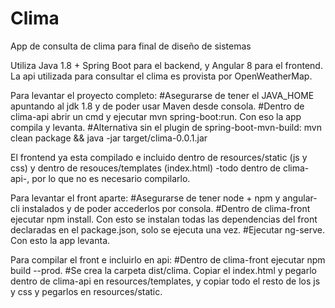 # Clima
App de consulta de clima para final de diseño de sistemas

Utiliza Java 1.8 + Spring Boot para el backend, y Angular 8 para el frontend. 
La api utilizada para consultar el clima es provista por OpenWeatherMap.

Para levantar el proyecto completo:
 #Asegurarse de tener el JAVA_HOME apuntando al jdk 1.8 y de poder usar Maven desde consola.
 #Dentro de clima-api abrir un cmd y ejecutar mvn spring-boot:run. Con eso la app compila y levanta.
 #Alternativa sin el plugin de spring-boot-mvn-build: mvn clean package && java -jar target/clima-0.0.1.jar
 
El frontend ya esta compilado e incluido dentro de resources/static (js y css) y dentro de resouces/templates (index.html) -todo dentro de clima-api-, por lo que no es necesario compilarlo. 

Para levantar el front aparte:
 #Asegurarse de tener node + npm y angular-cli instalados y de poder accederlos por consola.
 #Dentro de clima-front ejecutar npm install. Con esto se instalan todas las dependencias del front declaradas en el package.json, solo se   ejecuta una vez.
 #Ejecutar ng-serve. Con esto la app levanta.

Para compilar el front e incluirlo en api:
 #Dentro de clima-front ejecutar npm build --prod.
 #Se crea la carpeta dist/clima. Copiar el index.html y pegarlo dentro de clima-api en resources/templates, y copiar todo el resto de los   js y css y pegarlos en resources/static.
